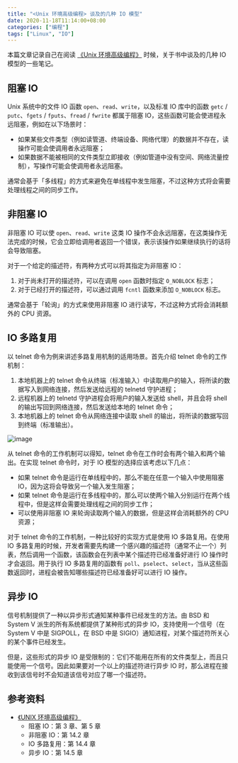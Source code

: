 ```yaml
---
title: "<Unix 环境高级编程> 谈及的几种 IO 模型"
date: 2020-11-18T11:14:00+08:00
categories: ["编程"]
tags: ["Linux", "IO"]
---
```


本篇文章记录自己在阅读 [《Unix 环境高级编程》](https://book.douban.com/subject/25900403/) 时候，关于书中谈及的几种 IO 模型的一些笔记。<!--more-->

## 阻塞 IO

Unix 系统中的文件 IO 函数 `open`、`read`、`write`，以及标准 IO 库中的函数 `getc` / `putc`、`fgets` / `fputs`、`fread` / `fwrite` 都属于阻塞 IO，这些函数可能会使进程永远阻塞，例如在以下场景时：

- 如果某些文件类型（例如读管道、终端设备、网络代理）的数据并不存在，读操作可能会使调用者永远阻塞；
- 如果数据不能被相同的文件类型立即接收（例如管道中没有空间、网络流量控制），写操作可能会使调用者永远阻塞。

通常会基于「多线程」的方式来避免在单线程中发生阻塞，不过这种方式将会需要处理线程之间的同步工作。

## 非阻塞 IO

非阻塞 IO 可以使 `open`、`read`、`write` 这类 IO 操作不会永远阻塞，在这类操作无法完成的时候，它会立即给调用者返回一个错误，表示该操作如果继续执行的话将会导致阻塞。

对于一个给定的描述符，有两种方式可以将其指定为非阻塞 IO：

1. 对于尚未打开的描述符，可以在调用 `open` 函数时指定 `O_NOBLOCK` 标志；
2. 对于已经打开的描述符，可以通过调用 `fcntl` 函数来添加 `O_NOBLOCK` 标志。

通常会基于「轮询」的方式来使用非阻塞 IO 进行读写，不过这种方式将会消耗额外的 CPU 资源。

## IO 多路复用

以 telnet 命令为例来讲述多路复用机制的适用场景。首先介绍 telnet 命令的工作机制：

1. 本地机器上的 telnet 命令从终端（标准输入）中读取用户的输入，将所读的数据写入到网络连接，然后发送给远程的 telnetd 守护进程；
2. 远程机器上的 telnetd 守护进程会将用户的输入发送给 shell，并且会将 shell 的输出写回到网络连接，然后发送给本地的 telnet 命令；
3. 本地机器上的 telnet 命令从网络连接中读取 shell 的输出，将所读的数据写回到终端（标准输出）。

![image](/images/io-models-mentioned-in-apue/telnet.svg)

从 telnet 命令的工作机制可以得知，telnet 命令在工作时会有两个输入和两个输出。在实现 telnet 命令时，对于 IO 模型的选择应该考虑以下几点：

- 如果 telnet 命令是运行在单线程中的，那么不能在任意一个输入中使用阻塞 IO，因为这将会导致另一个输入发生阻塞；
- 如果 telnet 命令是运行在多线程中的，那么可以使两个输入分别运行在两个线程中，但是这样会需要处理线程之间的同步工作；
- 可以使用非阻塞 IO 来轮询读取两个输入的数据，但是这样会消耗额外的 CPU 资源；

对于 telnet 命令的工作机制，一种比较好的实现方式是使用 IO 多路复用。在使用 IO 多路复用的时候，开发者需要先构建一个感兴趣的描述符（通常不止一个）列表，然后调用一个函数，该函数会在列表中某个描述符已经准备好进行 IO 操作时才会返回。用于执行 IO 多路复用的函数有 `poll`、`pselect`、`select`，当从这些函数返回时，进程会被告知哪些描述符已经准备好可以进行 IO 操作。

## 异步 IO

信号机制提供了一种以异步形式通知某种事件已经发生的方法。由 BSD 和 System V 派生的所有系统都提供了某种形式的异步 IO，支持使用一个信号（在 System V 中是 SIGPOLL，在 BSD 中是 SIGIO）通知进程，对某个描述符所关心的某个事件已经发生。

但是，这些形式的异步 IO 是受限制的：它们不能用在所有的文件类型上，而且只能使用一个信号。因此如果要对一个以上的描述符进行异步 IO 时，那么进程在接收到该信号时不会知道该信号对应了哪一个描述符。

## 参考资料

- [《UNIX 环境高级编程》](https://book.douban.com/subject/25900403/)
  - 阻塞 IO：第 3 章、第 5 章
  - 非阻塞 IO：第 14.2 章
  - IO 多路复用：第 14.4 章
  - 异步 IO：第 14.5 章
